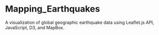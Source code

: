 # Mapping_Earthquakes
A visualization of global geographic earthquake data using Leaflet.js API, JavaScript, D3, and MapBox.
